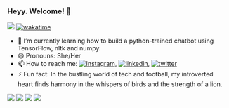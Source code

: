 ### Heyy. Welcome! 👋
![](https://komarev.com/ghpvc/?username=Mumbi69)
[![wakatime](https://wakatime.com/badge/user/914db0e9-c577-4429-87dd-e1380f3846fa.svg)](https://wakatime.com/@914db0e9-c577-4429-87dd-e1380f3846fa)
<!-- <a href="#" width="20%"> -->

<!--
**Mumbi69/Mumbi69** is a ✨ _special_ ✨ repository because its `README.md` (this file) appears on your GitHub profile.

Here are some ideas to get you started:

- 🔭 I’m currently working on ...
- 🌱 I’m currently learning ...
- 👯 I’m looking to collaborate on ...
- 🤔 I’m looking for help with ...
- 💬 Ask me about ...
- 📫 How to reach me: ...
- 😄 Pronouns: ...
- ⚡ Fun fact: ...
-->

- 🌱 I’m currently learning how to build a python-trained chatbot using TensorFlow, nltk and numpy.
- 😄 Pronouns: She/Her
- 📫 How to reach me: [![Instagram](https://img.shields.io/badge/Instagram-E4405F?style=for-the-badge&logo=instagram&logoColor=white)](https://instagram.com/iammumbi__?igshid=OGQ5ZDc2ODk2ZA==), [![linkedin](https://img.shields.io/badge/linkedin-0A66C2?style=for-the-badge&logo=linkedin&logoColor=white)](https://www.linkedin.com/in/winfred-mumbi-7aa16a235), [![twitter](https://img.shields.io/badge/twitter-1DA1F2?style=for-the-badge&logo=twitter&logoColor=white)](https://twitter.com/Mumbi_Win)
- ⚡ Fun fact: In the bustling world of tech and football, my introverted heart finds harmony in the whispers of birds and the strength of a lion.

<a href="" ><img src="https://img.shields.io/badge/Python-3776AB?style=for-the-badge&logo=python&logoColor=white" /></a>
<a href="" ><img src="https://img.shields.io/badge/HTML5-E34F26?style=for-the-badge&logo=html5&logoColor=white" /></a>
<a href="" ><img src="https://img.shields.io/badge/MySQL-00000F?style=for-the-badge&logo=mysql&logoColor=white" /></a>
<a href="" ><img src="https://img.shields.io/badge/Linux-FCC624?style=for-the-badge&logo=linux&logoColor=black" /></a>
